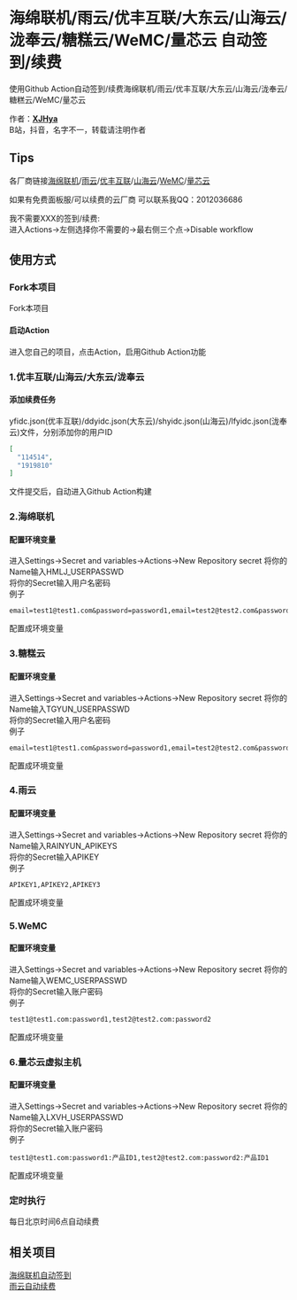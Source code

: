 # 海绵联机/雨云/优丰互联/大东云/山海云/泷奉云/糖糕云/WeMC/量芯云 自动签到/续费

使用Github Action自动签到/续费海绵联机/雨云/优丰互联/大东云/山海云/泷奉云/糖糕云/WeMC/量芯云<br>

作者：**[XJHya](https://github.com/xjh2009)**<br>
B站，抖音，名字不一，转载请注明作者<br>

## Tips

各厂商链接[海绵联机](https://www.hmmc.pro/)/[雨云](https://www.rainyun.com/)/[优丰互联](https://www.disxcloud.com/)/[山海云](https://www.vpsvr.com/)/[WeMC](https://wemc.cc/)/[量芯云](https://idc.prolzy.com/)

如果有免费面板服/可以续费的云厂商 可以联系我QQ：2012036686

我不需要XXX的签到/续费: <br>
进入Actions->左侧选择你不需要的->最右侧三个点->Disable workflow

## 使用方式

### Fork本项目
Fork本项目<br>
#### 启动Action
进入您自己的项目，点击Action，启用Github Action功能<br>

### 1.优丰互联/山海云/大东云/泷奉云


#### 添加续费任务

yfidc.json(优丰互联)/ddyidc.json(大东云)/shyidc.json(山海云)/lfyidc.json(泷奉云)文件，分别添加你的用户ID
<br>
```json
[
  "114514",
  "1919810"
]
```
文件提交后，自动进入Github Action构建

### 2.海绵联机

#### 配置环境变量
进入Settings->Secret and variables->Actions->New Repository secret
将你的Name输入HMLJ_USERPASSWD<br>
将你的Secret输入用户名密码<br>
例子
```
email=test1@test1.com&password=password1,email=test2@test2.com&password=password2
```
配置成环境变量

### 3.糖糕云

#### 配置环境变量
进入Settings->Secret and variables->Actions->New Repository secret
将你的Name输入TGYUN_USERPASSWD<br>
将你的Secret输入用户名密码<br>
例子
```
email=test1@test1.com&password=password1,email=test2@test2.com&password=password2
```
配置成环境变量

### 4.雨云

#### 配置环境变量
进入Settings->Secret and variables->Actions->New Repository secret
将你的Name输入RAINYUN_APIKEYS<br>
将你的Secret输入APIKEY<br>
例子
```
APIKEY1,APIKEY2,APIKEY3
```
配置成环境变量

### 5.WeMC

#### 配置环境变量
进入Settings->Secret and variables->Actions->New Repository secret
将你的Name输入WEMC_USERPASSWD<br>
将你的Secret输入账户密码<br>
例子
```
test1@test1.com:password1,test2@test2.com:password2
```
配置成环境变量

### 6.量芯云虚拟主机

#### 配置环境变量
进入Settings->Secret and variables->Actions->New Repository secret
将你的Name输入LXVH_USERPASSWD<br>
将你的Secret输入账户密码<br>
例子
```
test1@test1.com:password1:产品ID1,test2@test2.com:password2:产品ID1
```
配置成环境变量


### 定时执行
每日北京时间6点自动续费<br>

## 相关项目
[海绵联机自动签到](https://github.com/xjh2009/hmmc-renew)<br>
[雨云自动续费](https://github.com/xjh2009/rainyun-renew)<br>
